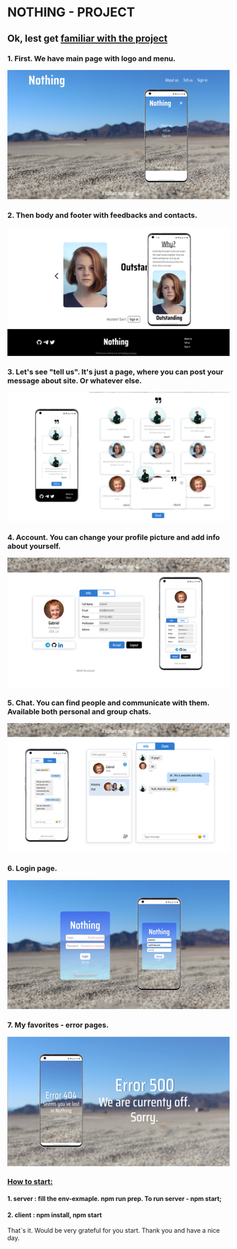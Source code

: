 # NOTHING - PROJECT
## Ok, lest get <ins>familiar with the project</ins>

### 1. First. We have main page with logo and menu.
![main_page](readme-assets/nothing.png)

### 2. Then body and footer with feedbacks and contacts.
![body_footer](readme-assets/nothing_main_footer.png)

### 3. Let's see "tell us". It's just a page, where you can post your message about site. Or whatever else.
![tell_us](readme-assets/feedback_post.png)

### 4. Account. You can change your profile picture and add info about yourself.
![account](readme-assets/Account.png)

### 5. Chat. You can find people and communicate with them. Available both personal and group chats.
![chat](readme-assets/Chat.png)

### 6. Login page.
![chat](readme-assets/Login.png)

### 7. My favorites - error pages.
![error](readme-assets/Error.png)


### <ins>How to start:</ins> 

#### 1. server : fill the env-exmaple. **npm run prep**. To run server - **npm start**; 
#### 2. client : **npm install, npm start**

That`s it.
Would be very grateful for you start. Thank you and have a nice day.
